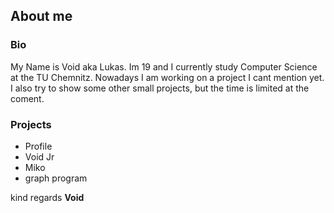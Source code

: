 ## About me

### Bio
My Name is Void aka Lukas. Im 19 and I currently study Computer Science at the TU Chemnitz.
Nowadays I am working on a project I cant mention yet. I also try to show some other small projects, but the time is limited at the coment.

### Projects
- Profile
- Void Jr
- Miko
- graph program

kind regards
**Void**
